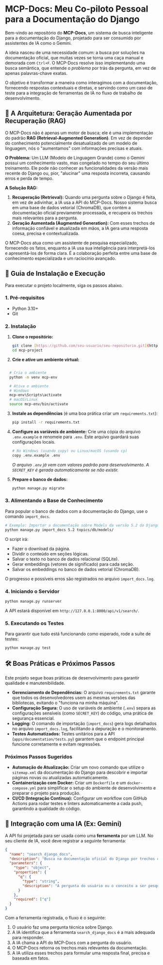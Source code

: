 # MCP-Docs: Meu Co-piloto Pessoal para a Documentação do Django

Bem-vindo ao repositório do **MCP-Docs**, um sistema de busca inteligente para a documentação do Django, projetado para ser consumido por assistentes de IA como o Gemini.

A ideia nasceu de uma necessidade comum: a busca por soluções na documentação oficial, que muitas vezes se torna uma caça manual e demorada com `Ctrl+F`. O MCP-Docs resolve isso implementando uma busca semântica, que entende o *problema* por trás da pergunta, em vez de apenas palavras-chave exatas.

O objetivo é transformar a maneira como interagimos com a documentação, fornecendo respostas contextuais e diretas, e servindo como um caso de teste para a integração de ferramentas de IA no fluxo de trabalho de desenvolvimento.

## 🤔 A Arquitetura: Geração Aumentada por Recuperação (RAG)

O MCP-Docs não é apenas um motor de busca; ele é uma implementação do padrão **RAG (Retrieval-Augmented Generation)**. Em vez de depender do conhecimento potencialmente desatualizado de um modelo de linguagem, nós o "aumentamos" com informações precisas e atuais.

**O Problema:** Um LLM (Modelo de Linguagem Grande) como o Gemini possui um conhecimento vasto, mas congelado no tempo do seu último treinamento. Ele pode não conhecer as funcionalidades da versão mais recente do Django ou, pior, "alucinar" uma resposta incorreta, causando erros e perda de tempo.

**A Solução RAG:**
1.  **Recuperação (Retrieval):** Quando uma pergunta sobre o Django é feita, em vez de adivinhar, a IA usa a API do MCP-Docs. Nosso sistema busca em uma base de dados vetorial (ChromaDB), que contém a documentação oficial previamente processada, e recupera os trechos mais relevantes para a pergunta.
2.  **Geração Aumentada (Augmented Generation):** Com esses trechos de informação confiável e atualizada em mãos, a IA gera uma resposta coesa, precisa e contextualizada.

O MCP-Docs atua como um assistente de pesquisa especializado, fornecendo os fatos, enquanto a IA usa sua inteligência para interpretá-los e apresentá-los de forma clara. É a colaboração perfeita entre uma base de conhecimento especializada e um raciocínio avançado.

## 🚀 Guia de Instalação e Execução

Para executar o projeto localmente, siga os passos abaixo.

### 1. Pré-requisitos
- Python 3.10+
- Git

### 2. Instalação

1.  **Clone o repositório:**
    ```bash
    git clone [https://github.com/seu-usuario/seu-repositorio.git](https://github.com/seu-usuario/seu-repositorio.git)
    cd mcp-project
    ```

2.  **Crie e ative um ambiente virtual:**
```bash

  # Cria o ambiente
  python -m venv mcp-env

  # Ativa o ambiente
  # Windows
  mcp-env\Scripts\activate
  # macOS/Linux
  source mcp-env/bin/activate
```

3.  **Instale as dependências** (é uma boa prática criar um `requirements.txt`):
    ```bash
    pip install -r requirements.txt
    ```

4.  **Configure as variáveis de ambiente:**
    Crie uma cópia do arquivo `.env.example` e renomeie para `.env`. Este arquivo guardará suas configurações locais.
    ```bash
    # No Windows (usando copy) ou Linux/macOS (usando cp)
    copy .env.example .env
    ```
    *O arquivo `.env` já vem com valores padrão para desenvolvimento. A `SECRET_KEY` é gerada automaticamente se não existir.*

5.  **Prepare o banco de dados:**
    ```bash
    python manage.py migrate
    ```

### 3. Alimentando a Base de Conhecimento

Para popular o banco de dados com a documentação do Django, use o comando `import_docs`.

```bash
# Exemplo: Importar a documentação sobre Models da versão 5.2 do Django
python manage.py import_docs 5.2 topics/db/models/
```

O script irá:
- Fazer o download da página.
- Dividir o conteúdo em seções lógicas.
- Salvar o texto no banco de dados relacional (SQLite).
- Gerar embeddings (vetores de significado) para cada seção.
- Salvar os embeddings no banco de dados vetorial (ChromaDB).

O progresso e possíveis erros são registrados no arquivo `import_docs.log`.

### 4. Iniciando o Servidor

```bash
python manage.py runserver
```

A API estará disponível em `http://127.0.0.1:8000/api/v1/search/`.

### 5. Executando os Testes

Para garantir que tudo está funcionando como esperado, rode a suíte de testes:
```bash
python manage.py test
```

## 🛠️ Boas Práticas e Próximos Passos

Este projeto segue boas práticas de desenvolvimento para garantir qualidade e manutenibilidade.

-   **Gerenciamento de Dependências:** O arquivo `requirements.txt` garante que todos os desenvolvedores usem as mesmas versões das bibliotecas, evitando o "funciona na minha máquina".
-   **Configuração Segura:** O uso de variáveis de ambiente (`.env`) separa as configurações sensíveis (como `SECRET_KEY`) do código, uma prática de segurança essencial.
-   **Logging:** O comando de importação (`import_docs`) gera logs detalhados no arquivo `import_docs.log`, facilitando a depuração e o monitoramento.
-   **Testes Automatizados:** Testes unitários para a API (`apps/documentation/tests.py`) garantem que o endpoint principal funcione corretamente e evitam regressões.

### Próximos Passos Sugeridos

-   **Automação de Atualização:** Criar um novo comando que utilize o `sitemap.xml` da documentação do Django para descobrir e importar páginas novas ou atualizadas automaticamente.
-   **Containerização com Docker:** Criar um `Dockerfile` e um `docker-compose.yml` para simplificar o setup do ambiente de desenvolvimento e preparar o projeto para produção.
-   **CI/CD (Integração Contínua):** Configurar um workflow com GitHub Actions para rodar testes e linters automaticamente a cada push, garantindo a qualidade do código.

## 🔌 Integração com uma IA (Ex: Gemini)

A API foi projetada para ser usada como uma **ferramenta** por um LLM. No seu cliente de IA, você deve registrar a seguinte ferramenta:

```json
{
  "name": "search_django_docs",
  "description": "Busca na documentação oficial do Django por trechos de texto que respondam a uma pergunta ou descrevam um conceito técnico.",
  "parameters": {
    "type": "object",
    "properties": {
      "q": {
        "type": "string",
        "description": "A pergunta do usuário ou o conceito a ser pesquisado. Deve ser uma frase completa para uma busca semântica eficaz."
      }
    },
    "required": ["q"]
  }
}
```

Com a ferramenta registrada, o fluxo é o seguinte:
1.  O usuário faz uma pergunta técnica sobre Django.
2.  A IA identifica que a ferramenta `search_django_docs` é a mais adequada para responder.
3.  A IA chama a API do MCP-Docs com a pergunta do usuário.
4.  O MCP-Docs retorna os trechos mais relevantes da documentação.
5.  A IA utiliza esses trechos para formular uma resposta final, precisa e baseada em fatos.